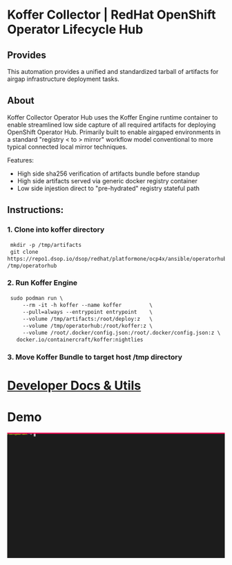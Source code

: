 # Koffer Collector | RedHat OpenShift Operator Lifecycle Hub
## Provides
This automation provides a unified and standardized tarball of artifacts for
airgap infrastructure deployment tasks.

## About
Koffer Collector Operator Hub uses the Koffer Engine runtime container to enable
streamlined low side capture of all required artifacts for deploying OpenShift 
Operator Hub. Primarily built to enable airgaped environments in a standard 
"registry < to > mirror" workflow model conventional to more typical connected 
local mirror techniques.

Features:
  - High side sha256 verification of artifacts bundle before standup
  - High side artifacts served via generic docker registry container
  - Low side injestion direct to "pre-hydrated" registry stateful path

## Instructions:
### 1. Clone into koffer directory
```
 mkdir -p /tmp/artifacts
 git clone https://repo1.dsop.io/dsop/redhat/platformone/ocp4x/ansible/operatorhub.git /tmp/operatorhub
```
### 2. Run Koffer Engine
```
 sudo podman run \
     --rm -it -h koffer --name koffer         \
     --pull=always --entrypoint entrypoint    \
     --volume /tmp/artifacts:/root/deploy:z   \
     --volume /tmp/operatorhub:/root/koffer:z \
     --volume /root/.docker/config.json:/root/.docker/config.json:z \
   docker.io/containercraft/koffer:nightlies
```
### 3. Move Koffer Bundle to target host /tmp directory
# [Developer Docs & Utils](./dev)
# Demo
![bundle](./web/bundle.svg)
